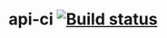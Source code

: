 # api-ci [![Build status](https://ci.appveyor.com/api/projects/status/axly9vbro47hddy4?svg=true)](https://ci.appveyor.com/project/AnnaKotovskaya/api-ci)
